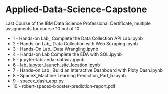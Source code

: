 # Applied-Data-Science-Capstone
Last Course of the IBM Data Science Professional Certificate, multiple assignments for course 10 out of 10

* 1 - Hands-on Lab_ Complete the Data Collection API Lab.ipynb
* 2 - Hands-on Lab_ Data Collection with Web Scraping.ipynb
* 3 - Hands-On Lab_ Data Wrangling.ipynb
* 4 - Hands-on Lab Complete the EDA with SQL.ipynb
* 5 - jupyter-labs-eda-dataviz.ipynb
* 6 - lab_jupyter_launch_site_location.ipynb
* 7 - Hands-on Lab_ Build an Interactive Dashboard with Ploty Dash.ipynb
* 8 - SpaceX_Machine Learning Prediction_Part_5.ipynb
* 9 - spacex_dash_app.py
* 10 - robert-spacex-booster-prediction-report.pdf
